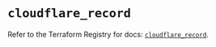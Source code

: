 # `cloudflare_record`

Refer to the Terraform Registry for docs: [`cloudflare_record`](https://registry.terraform.io/providers/cloudflare/cloudflare/4.30.0/docs/resources/record).
